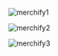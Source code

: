 
![merchify1](https://github.com/utkarshtri03/quiz-app/assets/88222987/750e919a-c630-4634-9463-367b62a71ed2)


![merchify2](https://github.com/utkarshtri03/quiz-app/assets/88222987/aa8dec64-4366-4642-9214-67c537306fe7)

![merchify3](https://github.com/utkarshtri03/quiz-app/assets/88222987/394d1794-2b79-45ce-88e6-be1ab3b1f3e6)

